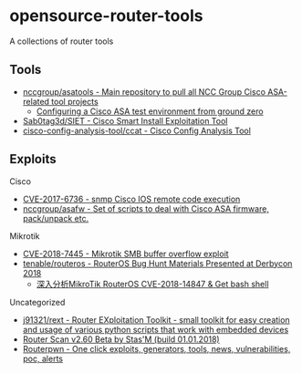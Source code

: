# opensource-router-tools

A collections of router tools

## Tools

* [nccgroup/asatools - Main repository to pull all NCC Group Cisco ASA-related tool projects](https://github.com/nccgroup/asatools)
  * [Configuring a Cisco ASA test environment from ground zero](https://github.com/nccgroup/asatools/blob/master/tutorial.md)
* [Sab0tag3d/SIET - Cisco Smart Install Exploitation Tool](https://github.com/Sab0tag3d/SIET)
* [cisco-config-analysis-tool/ccat - Cisco Config Analysis Tool](https://github.com/cisco-config-analysis-tool/ccat)

## Exploits

Cisco

* [CVE-2017-6736 - snmp Cisco IOS remote code execution](https://github.com/artkond/cisco-snmp-rce)
* [nccgroup/asafw - Set of scripts to deal with Cisco ASA firmware, pack/unpack etc.](https://github.com/nccgroup/asafw)

Mikrotik

* [CVE-2018-7445 - Mikrotik SMB buffer overflow exploit](https://github.com/BigNerd95/Chimay-Blue)
* [tenable/routeros - RouterOS Bug Hunt Materials Presented at Derbycon 2018](https://github.com/tenable/routeros)
  * [深入分析MikroTik RouterOS CVE-2018-14847 & Get bash shell](https://www.freebuf.com/vuls/187272.html)

Uncategorized

* [j91321/rext - Router EXploitation Toolkit - small toolkit for easy creation and usage of various python scripts that work with embedded devices](https://github.com/j91321/rext)
* [Router Scan v2.60 Beta by Stas'M (build 01.01.2018)](http://stascorp.com/load/1-1-0-56)
* [Routerpwn - One click exploits, generators, tools, news, vulnerabilities, poc, alerts](http://routerpwn.com/)
